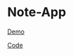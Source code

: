 # Note-App

[Demo](https://mern-your-notes.onrender.com/)

[Code](https://github.com/AmineHeroual/younotes-production)
